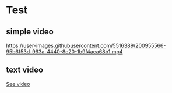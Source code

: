 # Test

## simple video
https://user-images.githubusercontent.com/5516389/200955566-95b6f53d-963a-4440-8c20-1b9f4aca68b1.mp4

## text video
[See video](https://user-images.githubusercontent.com/5516389/200955566-95b6f53d-963a-4440-8c20-1b9f4aca68b1.mp4)
